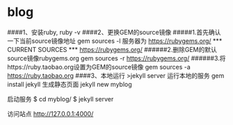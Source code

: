 blog
===========
####1、安装ruby, ruby -v 
####2、更换GEM的source镜像
#####1.首先确认一下当前source镜像地址
gem sources -l
服务器为 https://rubygems.org/
*** CURRENT SOURCES ***
 https://rubygems.org/
######2.删除GEM的默认source镜像rubygems.org
gem sources -r https://rubygems.org/
######3.将https://ruby.taobao.org设置为GEM的source镜像
gem sources -a https://ruby.taobao.org
####3、本地运行 >jekyll server 运行本地的服务
 gem install jekyll
 生成静态页面
  jekyll new myblog
  
 启动服务
 $ cd myblog/
 $ jekyll server
 
 访问站点
 http://127.0.0.1:4000/
